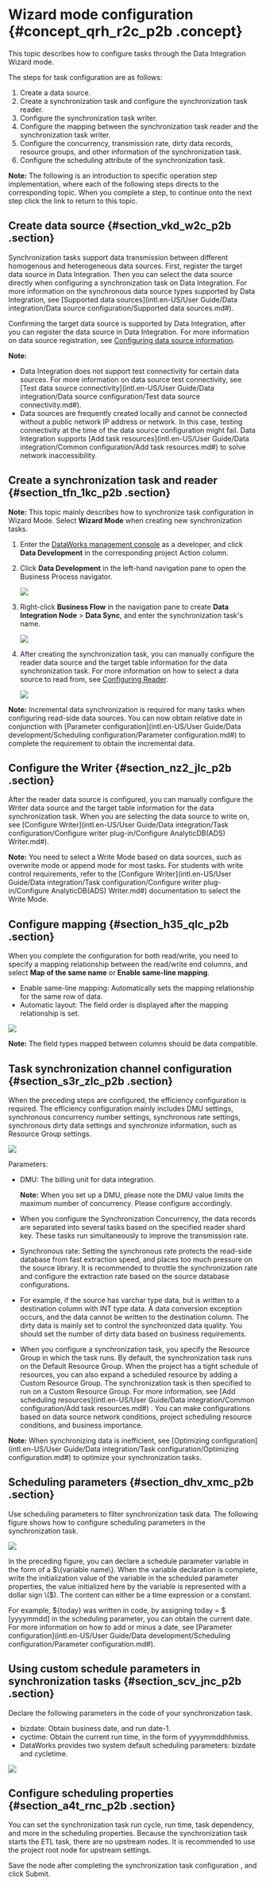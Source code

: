 # Wizard mode configuration {#concept_qrh_r2c_p2b .concept}

This topic describes how to configure tasks through the Data Integration Wizard mode.

The steps for task configuration are as follows:

1.  Create a data source.
2.  Create a synchronization task and configure the synchronization task reader.
3.  Configure the synchronization task writer.
4.  Configure the mapping between the synchronization task reader and the synchronization task writer.
5.  Configure the concurrency, transmission rate, dirty data records, resource groups, and other information of the synchronization task.
6.  Configure the scheduling attribute of the synchronization task.

**Note:** The following is an introduction to specific operation step implementation, where each of the following steps directs to the corresponding topic. When you complete a step, to continue onto the next step click the link to return to this topic.

## Create data source {#section_vkd_w2c_p2b .section}

Synchronization tasks support data transmission between different homogenous and heterogeneous data sources. First, register the target data source in Data Integration. Then you can select the data source directly when configuring a synchronization task on Data Integration. For more information on the synchronous data source types supported by Data Integration, see [Supported data sources](intl.en-US/User Guide/Data integration/Data source configuration/Supported data sources.md#).

Confirming the target data source is supported by Data Integration, after you can register the data source in Data Integration. For more information on data source registration, see [Configuring data source information](https://www.alibabacloud.com/help/faq-list/72788.htm).

**Note:** 

-   Data Integration does not support test connectivity for certain data sources. For more information on data source test connectivity, see [Test data source connectivity](intl.en-US/User Guide/Data integration/Data source configuration/Test data source connectivity.md#).
-   Data sources are frequently created locally and cannot be connected without a public network IP address or network. In this case, testing connectivity at the time of the data source configuration might fail. Data Integration supports [Add task resources](intl.en-US/User Guide/Data integration/Common configuration/Add task resources.md#) to solve network inaccessibility.

## Create a synchronization task and reader {#section_tfn_1kc_p2b .section}

**Note:** This topic mainly describes how to synchronize task configuration in Wizard Mode. Select **Wizard Mode** when creating new synchronization tasks.

1.  Enter the [DataWorks management console](https://workbench.data.aliyun.com/console) as a developer, and click **Data Development** in the corresponding project Action column.
2.  Click **Data Development** in the left-hand navigation pane to open the Business Process navigator.

    ![](http://static-aliyun-doc.oss-cn-hangzhou.aliyuncs.com/assets/img/16216/15647087357611_en-US.png)

3.  Right-click **Business Flow** in the navigation pane to create **Data Integration Node** \> **Data Sync**, and enter the synchronization task's name.

    ![](http://static-aliyun-doc.oss-cn-hangzhou.aliyuncs.com/assets/img/16216/15647087357612_en-US.png)

4.  After creating the synchronization task, you can manually configure the reader data source and the target table information for the data synchronization task. For more information on how to select a data source to read from, see [Configuring Reader](https://www.alibabacloud.com/help/faq-list/74300.htm).

    ![](http://static-aliyun-doc.oss-cn-hangzhou.aliyuncs.com/assets/img/16216/15647087357614_en-US.png)


**Note:** Incremental data synchronization is required for many tasks when configuring read-side data sources. You can now obtain relative date in conjunction with [Parameter configuration](intl.en-US/User Guide/Data development/Scheduling configuration/Parameter configuration.md#) to complete the requirement to obtain the incremental data.

## Configure the Writer {#section_nz2_jlc_p2b .section}

After the reader data source is configured, you can manually configure the Writer data source and the target table information for the data synchronization task. When you are selecting the data source to write on, see [Configure Writer](intl.en-US/User Guide/Data integration/Task configuration/Configure writer plug-in/Configure AnalyticDB(ADS) Writer.md#).

**Note:** You need to select a Write Mode based on data sources, such as overwrite mode or append mode for most tasks. For students with write control requirements, refer to the [Configure Writer](intl.en-US/User Guide/Data integration/Task configuration/Configure writer plug-in/Configure AnalyticDB(ADS) Writer.md#) documentation to select the Write Mode.

## Configure mapping {#section_h35_qlc_p2b .section}

When you complete the configuration for both read/write, you need to specify a mapping relationship between the read/write end columns, and select **Map of the same name** or **Enable same-line mapping**.

-   Enable same-line mapping: Automatically sets the mapping relationship for the same row of data.
-   Automatic layout: The field order is displayed after the mapping relationship is set.

![](http://static-aliyun-doc.oss-cn-hangzhou.aliyuncs.com/assets/img/16216/15647087357615_en-US.png)

**Note:** The field types mapped between columns should be data compatible.

## Task synchronization channel configuration {#section_s3r_zlc_p2b .section}

When the preceding steps are configured, the efficiency configuration is required. The efficiency configuration mainly includes DMU settings, synchronous concurrency number settings, synchronous rate settings, synchronous dirty data settings and synchronize information, such as Resource Group settings.

![](http://static-aliyun-doc.oss-cn-hangzhou.aliyuncs.com/assets/img/16216/15647087357616_en-US.png)

Parameters:

-   DMU: The billing unit for data integration.

    **Note:** When you set up a DMU, please note the DMU value limits the maximum number of concurrency. Please configure accordingly.

-   When you configure the Synchronization Concurrency, the data records are separated into several tasks based on the specified reader shard key. These tasks run simultaneously to improve the transmission rate.
-   Synchronous rate: Setting the synchronous rate protects the read-side database from fast extraction speed, and places too much pressure on the source library. It is recommended to throttle the synchronization rate and configure the extraction rate based on the source database configurations.
-   For example, if the source has varchar type data, but is written to a destination column with INT type data. A data conversion exception occurs, and the data cannot be written to the destination column. The dirty data is mainly set to control the synchronized data quality. You should set the number of dirty data based on business requirements.
-   When you configure a synchronization task, you specify the Resource Group in which the task runs. By default, the synchronization task runs on the Default Resource Group. When the project has a tight schedule of resources, you can also expand a scheduled resource by adding a Custom Resource Group. The synchronization task is then specified to run on a Custom Resource Group. For more information, see [Add scheduling resources](intl.en-US/User Guide/Data integration/Common configuration/Add task resources.md#) . You can make configurations based on data source network conditions, project scheduling resource conditions, and business importance.

**Note:** When synchronizing data is inefficient, see [Optimizing configuration](intl.en-US/User Guide/Data integration/Task configuration/Optimizing configuration.md#) to optimize your synchronization tasks.

## Scheduling parameters {#section_dhv_xmc_p2b .section}

Use scheduling parameters to filter synchronization task data. The following figure shows how to configure scheduling parameters in the synchronization task.

![](http://static-aliyun-doc.oss-cn-hangzhou.aliyuncs.com/assets/img/16216/15647087367617_en-US.png)

In the preceding figure, you can declare a schedule parameter variable in the form of a $\{variable name\}. When the variable declaration is complete, write the initialization value of the variable in the scheduled parameter properties, the value initialized here by the variable is represented with a dollar sign \($\). The content can either be a time expression or a constant.

For example, $\{today\} was written in code, by assigning today = $ \[yyyymmdd\] in the scheduling parameter, you can obtain the current date. For more information on how to add or minus a date, see [Parameter configuration](intl.en-US/User Guide/Data development/Scheduling configuration/Parameter configuration.md#).

## Using custom schedule parameters in synchronization tasks {#section_scv_jnc_p2b .section}

Declare the following parameters in the code of your synchronization task.

-   bizdate: Obtain business date, and run date-1.
-   cyctime: Obtain the current run time, in the form of yyyymmddhhmiss.
-   DataWorks provides two system default scheduling parameters: bizdate and cycletime.

![](http://static-aliyun-doc.oss-cn-hangzhou.aliyuncs.com/assets/img/16216/15647087367618_en-US.png)

## Configure scheduling properties {#section_a4t_rnc_p2b .section}

You can set the synchronization task run cycle, run time, task dependency, and more in the scheduling properties. Because the synchronization task starts the ETL task, there are no upstream nodes. It is recommended to use the project root node for upstream settings.

Save the node after completing the synchronization task configuration , and click Submit.

